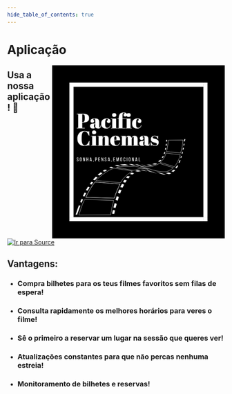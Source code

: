 ```yaml
---
hide_table_of_contents: true
---
```


# Aplicação
<img src="./img/Pacific_Cinemas.png" align="right" width="400"/>

## Usa a nossa aplicação!  :calling:

 [<img src="https://gist.githubusercontent.com/cxmeel/0dbc95191f239b631c3874f4ccf114e2/raw/github_source.svg" alt="Ir para Source" />](https://github.com/Guga212006/Pacific-Cinema)


## Vantagens: 

- ### Compra bilhetes para os teus filmes favoritos sem filas de espera!

- ### Consulta rapidamente os melhores horários para veres o filme!

- ### Sê o primeiro a reservar um lugar na sessão que queres ver!

- ### Atualizações constantes para que não percas nenhuma estreia!

- ### Monitoramento de bilhetes e reservas!

&nbsp;&nbsp;&nbsp;&nbsp;&nbsp;&nbsp;
 <!-- ![ ](/img/Pacific_Cinemas.png) -->



